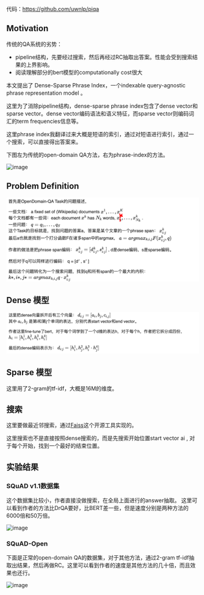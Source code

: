 代码：https://github.com/uwnlp/piqa



## Motivation

传统的QA系统的劣势：

- pipeline结构，先要经过搜索，然后再经过RC抽取出答案。性能会受到搜索结果的上界影响。
- 阅读理解部分的bert模型的computationally cost很大

本文提出了 Dense-Sparse Phrase Index，一个indexable query-agnostic phrase representation model 。

这里为了消除pipeline结构，dense-sparse phrase index包含了dense vector和sparse vector。dense vector编码语法和语义特征，而sparse vector则编码词汇的term frequencies信息等。

这里phrase index我翻译过来大概是短语的索引，通过对短语进行索引，通过一个搜索，可以直接得出答案来。

下图左为传统的open-domain QA方法，右为phrase-index的方法。

![image](http://forum.deepaccess.cn/uploads/default/optimized/1X/afcf108d1009bf406ebde4e87e27e140976d5e28_2_690x251.png)



## Problem Definition

<img src="../../images/image-20200105172553365.png" alt="image-20200105172553365" style="zoom:50%;" />



## Dense 模型

![image-20200105172809120](../../images/image-20200105172809120.png)



## Sparse 模型

这里用了2-gram的tf-idf，大概是16M的维度。



## 搜索

这里要做最近邻搜索，通过[Faiss](https://github.com/facebookresearch/faiss)这个开源工具实现的。

这里搜索也不是直接按照dense搜索的，而是先搜索开始位置start vector ai , 对于每个开始，找到一个最好的结束位置。



## 实验结果

### SQuAD v1.1数据集

这个数据集比较小，作者直接没做搜索，在全局上面进行的answer抽取。
这里可以看到作者的方法比DrQA要好，比BERT差一些，但是速度分别是两种方法的6000倍和50万倍。

![image](http://forum.deepaccess.cn/uploads/default/optimized/1X/bb583485984b0d6b50317a6ee0ddb34e1f3a4668_2_423x374.png)



### SQuAD-Open

下面是正常的open-domain QA的数据集，对于其他方法，通过2-gram tf-idf抽取出结果，然后再做RC。这里可以看到作者的速度是其他方法的几十倍，而且效果也还行。

![image](http://forum.deepaccess.cn/uploads/default/optimized/1X/f4f7ef199346a8064fa6f07d49079157708594d8_2_414x375.png)

